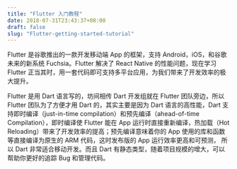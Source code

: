 ```yaml
---
title: "Flutter 入门教程"
date: 2018-07-31T23:43:37+08:00
draft: false
slug: "Flutter-getting-started-tutorial"
---
```


Flutter 是谷歌推出的一款开发移动端 App 的框架，支持 Android，iOS，和谷歌未来的新系统 Fuchsia。Flutter 解决了 React Native 的性能问题，现在学习 Flutter 正当其时，用一套代码即可支持多平台应用，为我们带来了开发效率的极大提升。

Flutter 是用 Dart 语言写的，坊间相传 Dart 开发组就在 Flutter 团队旁边，所以 Flutter 团队为了方便才用 Dart 的，其实主要是因为 Dart 语言的高性能，Dart 支持即时编译（just-in-time compilation）和预先编译（ahead-of-time Compilation），即时编译使 Flutter 能在 App 运行时直接重新编译，热加载（Hot Reloading）带来了开发效率的提高；预先编译意味着你的 App 使用的库和函数等直接编译为原生的 ARM 代码，这时发布版的 App 运行效率更高和可预测，  所以 Dart 非常适合移动开发。而且 Dart 有静态类型，随着项目规模的增大，可以帮助你更好的追踪 Bug 和管理代码。